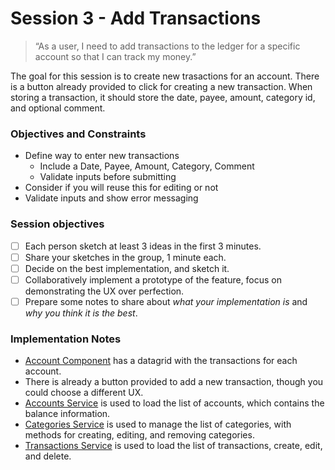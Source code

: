 # Session 3 - Add Transactions

> “As a user, I need to add transactions to the ledger for a specific account so that I can track my money.”

The goal for this session is to create new trasactions for an account. There is a button already provided to click for creating a new transaction. When storing a transaction, it should store the date, payee, amount, category id, and optional comment.

### Objectives and Constraints

* Define way to enter new transactions
  * Include a Date, Payee, Amount, Category, Comment
  * Validate inputs before submitting
* Consider if you will reuse this for editing or not
* Validate inputs and show error messaging

### Session objectives

* [ ] Each person sketch at least 3 ideas in the first 3 minutes.
* [ ] Share your sketches in the group, 1 minute each.
* [ ] Decide on the best implementation, and sketch it.
* [ ] Collaboratively implement a prototype of the feature, focus on demonstrating the UX over perfection.
* [ ] Prepare some notes to share about _what your implementation is_ and _why you think it is the best_.

### Implementation Notes

* [Account Component](../src/account/account/account.component.ts) has a datagrid with the transactions for each account.
* There is already a button provided to add a new transaction, though you could choose a different UX.
* [Accounts Service](../src/core/services/account/account.service.ts) is used to load the list of accounts, which contains the balance information.
* [Categories Service](../src/core/services/categories/categories.service.ts) is used to manage the list of categories, with methods for creating, editing, and removing categories.
* [Transactions Service](../src/core/services/transactions/transactions.service.ts) is used to load the list of transactions, create, edit, and delete.
